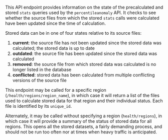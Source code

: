 This API endpoint provides information on the state of the precalculated and stored `stats` queries used by the `percentileanomaly` API. It checks to see whether the source files from which the stored `stats` calls were calculated have been updated since the time of calculation. 

Stored data can be in one of four states relative to its source files:

1. **current**: the source file has not been updated since the stored data was calculated; the stored data is up to date
2. **outdated**: the source file has been updated since the stored data was calculated
3. **removed**: the source file from which stored data was calculated is no longer listed in the database
4. **conflicted**: stored data has been calculated from multiple conflicting versions of the source file

This endpoint may be called for a specific region (`/health/regions/region_name`), in which case it will return a list of the files used to calculate stored data for that region and their individual status. Each file is identified by its `unique_id`.

Alternately, it may be called without specifying a region (`health/regions`), in which case it will provide a summary of the status of stored data for all regions. This opens all the stored datasets, a fairly demanding process, and should not be run too often nor at times when heavy traffic is anticipated.
